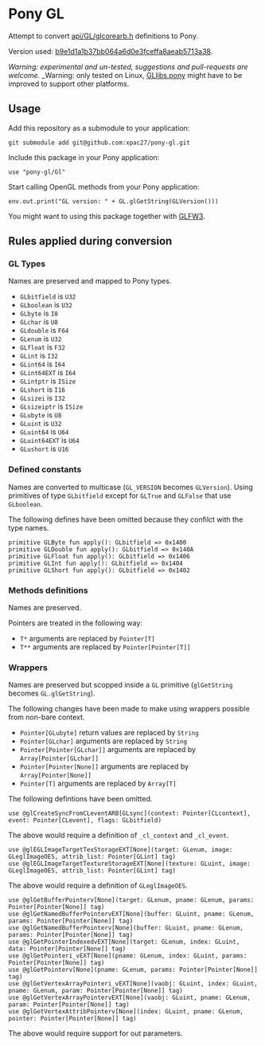# Pony GL

Attempt to convert [api/GL/glcorearb.h](https://github.com/KhronosGroup/OpenGL-Registry/api/GL/glcorearb.h) definitions to Pony.

Version used: [b9e1d1a1b37bb064a6d0e3fceffa8aeab5713a38](https://github.com/KhronosGroup/OpenGL-Registry/blob/b9e1d1a1b37bb064a6d0e3fceffa8aeab5713a38/api/GL/glcorearb.h).

_Warning: experimental and un-tested, suggestions and pull-requests are welcome._
_Warning: only tested on Linux, [GLlibs.pony](https://github.com/xpac27/pony-gl/blob/main/Gl/GLlibs.pony) might have to be improved to support other platforms.

## Usage

Add this repository as a submodule to your application:

    git submodule add git@github.com:xpac27/pony-gl.git

Include this package in your Pony application:

    use "pony-gl/Gl"

Start calling OpenGL methods from your Pony application:

    env.out.print("GL version: " + GL.glGetString(GLVersion()))

You might want to using this package together with [GLFW3](https://github.com/xpac27/pony-glfw3).

## Rules applied during conversion

### GL Types

Names are preserved and mapped to Pony types.

- `GLbitfield` is `U32`
- `GLboolean` is `U32`
- `GLbyte` is `I8`
- `GLchar` is `U8`
- `GLdouble` is `F64`
- `GLenum` is `U32`
- `GLfloat` is `F32`
- `GLint` is `I32`
- `GLint64` is `I64`
- `GLint64EXT` is `I64`
- `GLintptr` is `ISize`
- `GLshort` is `I16`
- `GLsizei` is `I32`
- `GLsizeiptr` is `ISize`
- `GLubyte` is `U8`
- `GLuint` is `U32`
- `GLuint64` is `U64`
- `GLuint64EXT` is `U64`
- `GLushort` is `U16`

### Defined constants

Names are converted to multicase (`GL_VERSION` becomes `GLVersion`). Using primitives of type `GLbitfield` except for `GLTrue` and `GLFalse` that use `GLboolean`.

The following defines have been omitted because they confilct with the type names.

    primitive GLByte fun apply(): GLbitfield => 0x1400
    primitive GLDouble fun apply(): GLbitfield => 0x140A
    primitive GLFloat fun apply(): GLbitfield => 0x1406
    primitive GLInt fun apply(): GLbitfield => 0x1404
    primitive GLShort fun apply(): GLbitfield => 0x1402

### Methods definitions

Names are preserved.

Pointers are treated in the following way:

- `T*` arguments are replaced by `Pointer[T]`
- `T**` arguments are replaced by `Pointer[Pointer[T]]`

### Wrappers

Names are preserved but scopped inside a `GL` primitive (`glGetString` becomes `GL.glGetString`).

The following changes have been made to make using wrappers possible from non-bare context.

- `Pointer[GLubyte]` return values are replaced by `String`
- `Pointer[GLchar]` arguments are replaced by `String`
- `Pointer[Pointer[GLchar]]` arguments are replaced by `Array[Pointer[GLchar]]`
- `Pointer[Pointer[None]]` arguments are replaced by `Array[Pointer[None]]`
- `Pointer[T]` arguments are replaced by `Array[T]`

The following defintions have been omitted.

    use @glCreateSyncFromCLeventARB[GLsync](context: Pointer[CLcontext], event: Pointer[CLevent], flags: GLbitfield)

The above would require a definition of `_cl_context` and `_cl_event`.

    use @glEGLImageTargetTexStorageEXT[None](target: GLenum, image: GLeglImageOES, attrib_list: Pointer[GLint] tag)
    use @glEGLImageTargetTextureStorageEXT[None](texture: GLuint, image: GLeglImageOES, attrib_list: Pointer[GLint] tag)

The above would require a definition of `GLeglImageOES`.

    use @glGetBufferPointerv[None](target: GLenum, pname: GLenum, params: Pointer[Pointer[None]] tag)
    use @glGetNamedBufferPointervEXT[None](buffer: GLuint, pname: GLenum, params: Pointer[Pointer[None]] tag)
    use @glGetNamedBufferPointerv[None](buffer: GLuint, pname: GLenum, params: Pointer[Pointer[None]] tag)
    use @glGetPointerIndexedvEXT[None](target: GLenum, index: GLuint, data: Pointer[Pointer[None]] tag)
    use @glGetPointeri_vEXT[None](pname: GLenum, index: GLuint, params: Pointer[Pointer[None]] tag)
    use @glGetPointerv[None](pname: GLenum, params: Pointer[Pointer[None]] tag)
    use @glGetVertexArrayPointeri_vEXT[None](vaobj: GLuint, index: GLuint, pname: GLenum, param: Pointer[Pointer[None]] tag)
    use @glGetVertexArrayPointervEXT[None](vaobj: GLuint, pname: GLenum, param: Pointer[Pointer[None]] tag)
    use @glGetVertexAttribPointerv[None](index: GLuint, pname: GLenum, pointer: Pointer[Pointer[None]] tag)

The above would require support for out parameters.
